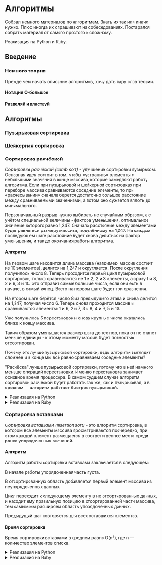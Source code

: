 # Алгоритмы

Собрал немного материалов по алгоритмам. Знать их так или иначе нужно. Плюс иногда их спрашивают на собеседованиях. Постарался собрать материал от самого простого к сложному.

Реализация на Python и Ruby.

## Введение

### Немного теории

Прежде чем начать описание алгоритмов, хочу дать пару слов теории.

#### Нотация О-большое



#### Разделяй и властвуй



## Алгоритмы

### Пузырьковая сортировка



### Шейкерная сортировка



### Сортировка расчёской

_Сортировка расчёской (comb sort)_ - улучшение сортировки пузырьком. Основная идея состоит в том, чтобы «устранить» элементы с небольшими значения в конце массива, которые замедляют работу алгоритма. Если при пузырьковой и шейкерной сортировках при переборе массива сравниваются соседние элементы, то при «расчёсывании» сначала берётся достаточно большое расстояние между сравниваемыми значениями, а потом оно сужается вплоть до минимального.

Первоначальный разрыв нужно выбирать не случайным образом, а с учётом специальной величины - фактора уменьшения, оптимальное значение которого равно 1,247. Сначала расстояние между элементами будет равняться размеру массива, поделённому на 1,247. На каждом последующем шаге расстояние будет снова делиться на фактор уменьшения, и так до окончания работы алгоритма.

#### Алгоритм

На первом шаге находится длина массива (например, массив состоит из 10 элементов), делится на 1,247 и округляется. После округления получилось число 8. Теперь проходится первый цикл пузырьковой сортировки, только сравниваются не 1 и 2, 2 и 3 элементы, а сразу 1 и 8, 2 и 9, 3 и 10. Это отправит самые большие числа, если они есть в начале, в самый конец. Всего на первом шаге будет три сравнения.

На втором шаге берётся число 8 из предыдущего этапа и снова делится на 1,247, получая число 6. Теперь снова проходится массив и сравниваются элементы: 1 и 6, 2 и 7, 3 и 8, 4 и 9, 5 и 10.

Уже получилось 5 перестановок и снова крупные числа оказались ближе к концу массива.

Таким образом уменьшается размер шага до тех пор, пока он не станет меньше единицы - к этому моменту массив будет полностью отсортирован.

Почему это лучше пузырьковой сортировки, ведь алгоритм выглядит сложнее и в конце мы всё равно сравниваем соседние элементы?

"Расчёска" лучше пузырьковой сортировки, потому что в ней намного меньше операций перестановки. Именно перестановка занимает основное время процессора. В самом худшем случае алгоритм сортировки расчёской будет работать так же, как и пузырьковая, а в среднем — алгоритм работает быстрее пузырьковой.


<details>
<summary>Реализация на Python</summary>

```

def comb_sort(nums):
    # Получаем длину массива
    l = len(nums)
    # Оптимальное число для вычисления шага сравнения
    factor = 1.247
    # Получаем точный шаг сравнения
    gap_factor = l / factor
    while gap_factor > 1:
        gap = round(gap_factor)
        for i in range(l - gap):
            j = i + gap
            if nums[i] > nums[j]:
                nums[i], nums[j] = nums[j], nums[i]
        gap_factor = gap_factor / factor
    return nums

```

</details>

<details>
<summary>Реализация на Ruby</summary>

```

def comb_sort(nums)
  # получаем длину массива
  l = nums.size
  # оптимальное число для вычисления шага сравнения
  factor = 1.247
  # получаем точный шаг сравнения
  gap_factor = l / factor
  # пока шаг больше единицы
  while gap_factor > 1
    gap = gap_factor.round
    (0..(l - gap - 1)).each do |i|
      j = i + gap
      if nums[i] > nums[j]
        nums[i], nums[j] = nums[j], nums[i]
      end
    end
    gap_factor = gap_factor / factor
  end
  return nums
end

```

</details>

### Сортировка вставками

_Сортировка вставками (insertion sort)_ - это алгоритм сортировка, в котором все элементы массива просматриваются поочередно, при этом каждый элемент размещается в соответственное место среди ранее упорядоченных значений.

#### Алгоритм

Алгоритм работы сортировки вставками заключается в следующем:

В начале работы упорядоченная часть пуста.

В отсортированную область добавляется первый элемент массива из неупорядоченных данных.

Цикл переходит к следующему элементу в не отсортированных данных, и находит ему правильную позицию в отсортированной части массива, тем самым мы расширяем область упорядоченных данных.

Предыдущий шаг повторяется для всех оставшихся элементов.

#### Время сортировки
Время сортировки вставками в среднем равно O(n²), где n — количество элементов списка.

<details>
<summary>Реализация на Python</summary>

```

def insertion_sort(nums): 
    length = len(nums) 
    for i in range(1, length):
        key = nums[i]
        j = i
        while (j - 1 >= 0) and (nums[j - 1] > key):
            nums[j - 1], nums[j] = nums[j], nums[j - 1]
            j = j - 1
        nums[j] = key
    return nums

```

</details>

<details>
<summary>Реализация на Ruby</summary>

```

def insertion_sort(nums) 
    length = nums.size 
    length.times do |i|
        key = nums[i]
        j = i
        while (j - 1 >= 0) and (nums[j - 1] > key)
            nums[j - 1], nums[j] = nums[j], nums[j - 1]
            j = j - 1
        end
        nums[j] = key
    end
    return nums
end

```

### Случайная сортировка

_Случайная сортировка (Bogosort)_ - один из самых неэффективных алгоритмов сортировки массивов. Рассматривать его стоит исключительно в учебных целях!

#### Алгоритм

Вначале массив проверяется на упорядоченность. Если элементы не отсортированы, то они перемешиваются случайным образом и снова проверяется, упорядочен ли массим. Операция повторяется до тех пор, пока массив не будет отсортирован. Когда-нибудь ведь должно сработать?

<details>
<summary>Реализация на Python</summary>

```
import random

# Метод проверки упорядоченности массива
def is_sorted(nums):
    length = len(nums)
    for i in range(0, length - 1):
        if(nums[i] > nums[i + 1]):
            return False
    return True

# Перемешивание массива в случайном порядке
def random_permutation(nums):
    length = len(nums)
    for i in range(0, length):
        rnd = random.randint(0, length - 1)
        # обмен элементов массива
        temp = nums[i]
        nums[i] = nums[rnd]
        nums[rnd] = temp

# Случайная сортировка
def bogo_sort(nums):
    while(not(is_sorted(nums))):
        random_permutation(nums)
    return nums
```

</details>

<details>
<summary>Реализация на Ruby</summary>

```

# Метод проверки упорядоченности массива
def sorted?(nums)
    length = nums.length
    (0..length - 2).each do |i|
      return false if nums[i] > nums[i + 1]
    end
    return true
end
  
# Перемешивание массива в случайном порядке
def random_permutation(nums)
    length = nums.length
    (0..length - 1).each do |i|
      rnd = rand(0..length - 1)
      # обмен элементов массива
      temp = nums[i]
      nums[i] = nums[rnd]
      nums[rnd] = temp
    end
end
  
# Случайная сортировка
def bogo_sort(nums)
    until sorted?(nums)
      random_permutation(nums)
    end
    nums
end

```

</details>

### Сортировка выборкой

Этот алгоритм сегментирует список на две части: отсортированную и неотсортированную. Наименьший элемент удаляется из второго списка и добавляется в первый.

#### Алгоритм

На практике не нужно создавать новый список для отсортированных элементов. В качестве него используется крайняя левая часть списка. Находится наименьший элемент и меняется с первым местами.

После того, как первый элемент списка отсортирован, находится наименьший элемент из оставшихся и меняем местами со вторым. Повторяется это до тех пор, пока не останется последний элемент в списке.

<details>
<summary>Реализация на Python</summary>

```

def selection_sort(nums):  
    for i in range(len(nums)):
        # По умолчанию первый элемент считается наименьшим
        lowest_value_index = i
        for j in range(i + 1, len(nums)):
            if nums[j] < nums[lowest_value_index]:
                lowest_value_index = j
        nums[i], nums[lowest_value_index] = nums[lowest_value_index], nums[i]
    return nums

```

</details>

<details>
<summary>Реализация на Ruby</summary>

```

def selection_sort(nums)
    nums.size.times do |i|
        # По умолчанию первый элемент считается наименьшим
        lowest_value_index = i
        (i + 1...nums.length).each do |j|
            if nums[j] < nums[lowest_value_index]
                lowest_value_index = j
            end
        end
        nums[i], nums[lowest_value_index] = nums[lowest_value_index], nums[i]
    end
    return nums
end

```

</details>


-------------------

### Пирамидальная сортировка

_Пирамидальная сортировка (сортировка кучей, HeapSort)_ - это метод сортировки сравнением, основанный на такой структуре данных как двоичная куча. Это такой же популярный алгоритм, как и сортировки вставками или выборкой. Алгоритм сегментирует список на две части: отсортированную и неотсортированную. Алгоритм преобразует второй сегмент списка в структуру данных «куча» (heap), чтобы можно было эффективно определить самый большой элемент.

#### Алгоритм

Сначала список преобразуется в Max Heap - бинарное дерево, где самый большой элемент является вершиной дерева. Затем этот элемент помещается в конец списка. После Max Heap перестраивается и снова новый наибольший элемент помещается уже перед последним элементом в списке.

Этот процесс построения кучи повторяется, пока все вершины дерева не будут удалены.

#### Время сортировки

В среднем время сортировки кучей составляет O(n log n), что значительно быстрее предыдущих алгоритмов.

<details>
<summary>Реализация на Python</summary>

```

def heapify(nums, heap_size, root_index):  
    # Индекс наибольшего элемента считаем корневым индексом
    largest = root_index
    left_child = (2 * root_index) + 1
    right_child = (2 * root_index) + 2

    # Если левый потомок корня - допустимый индекс, а элемент больше,
    # чем текущий наибольший, наибольший элемент обновляется
    if left_child < heap_size and nums[left_child] > nums[largest]:
        largest = left_child

    # То же самое для правого потомка корня
    if right_child < heap_size and nums[right_child] > nums[largest]:
        largest = right_child

    # Если наибольший элемент больше не корневой, они меняются местами
    if largest != root_index:
        nums[root_index], nums[largest] = nums[largest], nums[root_index]
        heapify(nums, heap_size, largest)

def heap_sort(nums):  
    n = len(nums)

    # Создаётся Max Heap из списка
    # Второй аргумент означает остановку алгоритма перед элементом -1, т.е.
    # перед первым элементом списка
    # 3-й аргумент означает повторный проход по списку в обратном направлении, 
    # уменьшая счётчик i на 1 
    for i in range(n, -1, -1):
        heapify(nums, n, i)

    # Перемещаем корень Max Heap в конец списка
    for i in range(n - 1, 0, -1):
        nums[i], nums[0] = nums[0], nums[i]
        heapify(nums, i, 0)

```

</details>

<details>
<summary>Реализация на Ruby</summary>

```



```

</details>


-------------------

### Сортировка слиянием

_Сортировка слиянием (merge sort)_ - алгоритм относится к алгоритмам «разделяй и властвуй». Алгоритм разбивает список на две части, каждую из них он разбивает ещё на две и т. д. Разбиение продолжается, пока не останутся единичные элементы.

Соседние элементы становятся отсортированными парами. Затем эти пары объединяются и сортируются с другими парами. Этот процесс продолжается до тех пор, пока не отсортируются все элементы.

#### Алгоритм

Список рекурсивно разделяется пополам, пока в итоге не получатся списки размером в один элемент. Массив из одного элемента считается упорядоченным. Соседние элементы сравниваются и соединяются вместе. Это происходит до тех пор, пока не получится полный отсортированный список.

Сортировка осуществляется путём сравнения наименьших элементов каждого подмассива. Первые элементы каждого подмассива сравниваются первыми. Наименьший элемент перемещается в результирующий массив. Счётчики результирующего массива и подмассива, откуда был взят элемент, увеличиваются на 1.

#### Время сортировки

В среднем время сортировки слиянием составляет O(n log n).

<details>
<summary>Реализация на Python</summary>

```

def merge(left_list, right_list):  
    sorted_list = []
    left_list_index = right_list_index = 0

    # Длина списков часто используется, поэтому для удобства создадются переменные
    left_list_length, right_list_length = len(left_list), len(right_list)

    for _ in range(left_list_length + right_list_length):
        if left_list_index < left_list_length and right_list_index < right_list_length:
            # Первые элементы в начале каждого списка сравниваются между собой
            # Если первый элемент левого подсписка меньше, он добавляется
            # в отсортированный массив
            if left_list[left_list_index] <= right_list[right_list_index]:
                sorted_list.append(left_list[left_list_index])
                left_list_index += 1
            # Если первый элемент правого подсписка меньше, он добавляется
            # в отсортированный массив
            else:
                sorted_list.append(right_list[right_list_index])
                right_list_index += 1

        # Если достигнут конец левого списка, элементы правого списка
        # добавляются в конец результирующего списка
        elif left_list_index == left_list_length:
            sorted_list.append(right_list[right_list_index])
            right_list_index += 1
        # Если достигнут конец правого списка, элементы левого списка
        # добавляются в отсортированный массив
        elif right_list_index == right_list_length:
            sorted_list.append(left_list[left_list_index])
            left_list_index += 1

    return sorted_list

def merge_sort(nums):  
    # Возвращается список, если он состоит из одного элемента
    if len(nums) <= 1:
        return nums

    # Для того чтобы найти середину списка, используется деление без остатка
    # Индексы должны быть целочисленные
    mid = len(nums) // 2

    # Сортировка и объединение подсписков
    left_list = merge_sort(nums[:mid])
    right_list = merge_sort(nums[mid:])

    # Объединение отсортированных списков в результирующий список
    return merge(left_list, right_list)

```

</details>

<details>
<summary>Реализация на Ruby</summary>

```



```

</details>


-------------------

### Быстрая сортировка

_Быстрая сортировка (quicksort)_ - этот алгоритм также относится к алгоритмам «разделяй и властвуй». Его используют чаще других алгоритмов. При правильной конфигурации он чрезвычайно эффективен и не требует дополнительной памяти, в отличие от той же сортировки слиянием. Массив разделяется на две части по разные стороны от опорного элемента. В процессе сортировки элементы меньше опорного помещаются перед ним, а равные или большие - позади.

Быстрая сортировка - один из самых быстрых известных универсальных алгоритмов сортировки массивов.

#### Алгоритм

Быстрая сортировка начинается с разбиения списка и выбора одного из элементов в качестве опорного. А всё остальное передвигается так, чтобы этот элемент встал на своё место. Все элементы меньше него перемещаются влево, а равные и большие элементы перемещаются вправо.

Если описывать работу чуть подробнее, то алгоритм состоит из трёх шагов:

1) Выбрать элемент из массива. Этот элемент называется опорным.
 
2) Разбиение. Перераспределение элементов в массиве таким образом, что элементы, меньшие опорного, помещаются перед ним, а большие или равные - после.

3) Рекурсивно применить первые два шага к двум подмассивам слева и справа от опорного элемента. Рекурсия не применяется к массиву, в котором только один элемент или отсутствуют элементы.

#### Время сортировки

В среднем время выполнения быстрой сортировки составляет O(n log n).

Алгоритм быстрой сортировки будет работать медленно, если опорный элемент равен наименьшему или наибольшему элементам списка. При таких условиях, в отличие от сортировок кучей и слиянием, обе из которых имеют в худшем случае время сортировки O(n log n), быстрая сортировка в худшем случае будет выполняться O(n²).

<details>
<summary>Реализация на Python</summary>

```

def partition(nums, low, high):  
    # В качестве опорного выбирается средний элемент
    pivot = nums[(low + high) // 2]
    i = low - 1
    j = high + 1
    while True:
        i += 1
        while nums[i] < pivot:
            i += 1

        j -= 1
        while nums[j] > pivot:
            j -= 1

        if i >= j:
            return j

        # Если элемент с индексом i (слева от опорного) больше, чем
        # элемент с индексом j (справа от опорного), элемены меняются местами
        nums[i], nums[j] = nums[j], nums[i]

def quick_sort(nums):  
    # Вспомогательная функцию, которая вызывается рекурсивно
    def _quick_sort(items, low, high):
        if low < high:
            split_index = partition(items, low, high)
            _quick_sort(items, low, split_index)
            _quick_sort(items, split_index + 1, high)

    _quick_sort(nums, 0, len(nums) - 1)

```

</details>

<details>
<summary>Реализация на Ruby</summary>

```



```

</details>







Сортировка слиянием (Merge Sort): Эффективный алгоритм сортировки, основанный на принципе "Разделяй и властвуй". Его сложность O(n log n), что делает его хорошим выбором для сортировки больших объемов данных.

Быстрая сортировка (Quick Sort): Ещё один алгоритм сортировки, который также использует принцип "Разделяй и властвуй". В среднем его сложность O(n log n), но в худшем случае может быть O(n^2).

Поиск в ширину (Breadth-First Search, BFS): Алгоритм поиска в графе, который исследует вершины по уровням, начиная с начальной вершины. Широко используется, например, для поиска в деревьях или графах.

Поиск в глубину (Depth-First Search, DFS): Еще один алгоритм поиска в графе, который исследует вершины вглубь, до тех пор, пока не будет достигнута конечная вершина. Также широко применяется для обхода структур данных, таких как деревья и графы.

Алгоритм Дейкстры (Dijkstra's Algorithm): Используется для нахождения кратчайшего пути в графе с неотрицательными весами рёбер. Часто используется в сетевых технологиях.

Алгоритм поиска подстроки Кнута-Морриса-Пратта (KMP Algorithm): Используется для поиска подстроки в строке. Эффективен и пригоден для работы с большими текстовыми данными.

Алгоритм сортировки подсчётом (Counting Sort): Эффективен для сортировки целых чисел в заданном диапазоне. Работает за линейное время O(n), но требует дополнительной памяти.

Алгоритмы обхода графа (DFS, BFS): Важны для понимания и работы с графами. Помогут решить задачи, такие как поиск в глубину или ширину, нахождение компонент связности, топологическая сортировка и т. д.

Двоичный поиск (Binary Search): Эффективный алгоритм поиска элемента в отсортированном массиве. Его сложность O(log n), что делает его быстрым методом поиска.

Динамическое программирование: Это не конкретный алгоритм, а метод решения задач, включающий разбиение задачи на подзадачи и решение каждой подзадачи только один раз, сохраняя результаты для будущего использования.



